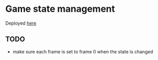 # Game state management

Deployed [here](https://aquamarine-eclair-b55a38.netlify.app/)

## TODO

- make sure each frame is set to frame 0 when the state is changed

```js

```
